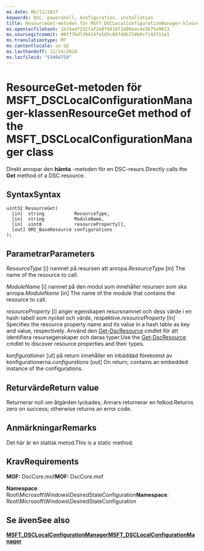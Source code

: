 ```yaml
---
ms.date: 06/12/2017
keywords: DSC, powershell, konfiguration, installation
title: ResourceGet-metoden för MSFT_DSCLocalConfigurationManager-klassen
ms.openlocfilehash: 1b74adf2327af2e0f9416f1d00eac4e3b75e9013
ms.sourcegitcommit: 00ff76d7d9414fe585c04740b739b9cf14d711e1
ms.translationtype: MT
ms.contentlocale: sv-SE
ms.lasthandoff: 12/14/2018
ms.locfileid: "53404750"
---
```

# <a name="resourceget-method-of-the-msftdsclocalconfigurationmanager-class"></a><span data-ttu-id="0d3e2-103">ResourceGet-metoden för MSFT_DSCLocalConfigurationManager-klassen</span><span class="sxs-lookup"><span data-stu-id="0d3e2-103">ResourceGet method of the MSFT_DSCLocalConfigurationManager class</span></span>

<span data-ttu-id="0d3e2-104">Direkt anropar den **hämta** -metoden för en DSC-resurs.</span><span class="sxs-lookup"><span data-stu-id="0d3e2-104">Directly calls the **Get** method of a DSC resource.</span></span>

## <a name="syntax"></a><span data-ttu-id="0d3e2-105">Syntax</span><span class="sxs-lookup"><span data-stu-id="0d3e2-105">Syntax</span></span>

```mof
uint32 ResourceGet(
  [in]  string           ResourceType,
  [in]  string           ModuleName,
  [in]  uint8            resourceProperty[],
  [out] OMI_BaseResource configurations
);
```

## <a name="parameters"></a><span data-ttu-id="0d3e2-106">Parametrar</span><span class="sxs-lookup"><span data-stu-id="0d3e2-106">Parameters</span></span>

<span data-ttu-id="0d3e2-107">*ResourceType* \[i\] namnet på resursen att anropa.</span><span class="sxs-lookup"><span data-stu-id="0d3e2-107">*ResourceType* \[in\] The name of the resource to call.</span></span>

<span data-ttu-id="0d3e2-108">*ModuleName* \[i\] namnet på den modul som innehåller resursen som ska anropa.</span><span class="sxs-lookup"><span data-stu-id="0d3e2-108">*ModuleName* \[in\] The name of the module that contains the resource to call.</span></span>

<span data-ttu-id="0d3e2-109">*resourceProperty* \[i\] anger egenskapen resursnamnet och dess värde i en hash-tabell som nyckel och värde, respektive.</span><span class="sxs-lookup"><span data-stu-id="0d3e2-109">*resourceProperty* \[in\] Specifies the resource property name and its value in a hash table as key and value, respectively.</span></span> <span data-ttu-id="0d3e2-110">Använd den [Get-DscResource](/powershell/module/PSDesiredStateConfiguration/Get-DscResource) cmdlet för att identifiera resursegenskaper och deras typer.</span><span class="sxs-lookup"><span data-stu-id="0d3e2-110">Use the [Get-DscResource](/powershell/module/PSDesiredStateConfiguration/Get-DscResource) cmdlet to discover resource properties and their types.</span></span>

<span data-ttu-id="0d3e2-111">*konfigurationer* \[ut\] på return innehåller en inbäddad förekomst av konfigurationerna.</span><span class="sxs-lookup"><span data-stu-id="0d3e2-111">*configurations* \[out\] On return, contains an embedded instance of the configurations.</span></span>

## <a name="return-value"></a><span data-ttu-id="0d3e2-112">Returvärde</span><span class="sxs-lookup"><span data-stu-id="0d3e2-112">Return value</span></span>

<span data-ttu-id="0d3e2-113">Returnerar noll om åtgärden lyckades; Annars returnerar en felkod.</span><span class="sxs-lookup"><span data-stu-id="0d3e2-113">Returns zero on success; otherwise returns an error code.</span></span>

## <a name="remarks"></a><span data-ttu-id="0d3e2-114">Anmärkningar</span><span class="sxs-lookup"><span data-stu-id="0d3e2-114">Remarks</span></span>

<span data-ttu-id="0d3e2-115">Det här är en statisk metod.</span><span class="sxs-lookup"><span data-stu-id="0d3e2-115">This is a static method.</span></span>

## <a name="requirements"></a><span data-ttu-id="0d3e2-116">Krav</span><span class="sxs-lookup"><span data-stu-id="0d3e2-116">Requirements</span></span>

<span data-ttu-id="0d3e2-117">**MOF:** DscCore.mof</span><span class="sxs-lookup"><span data-stu-id="0d3e2-117">**MOF:** DscCore.mof</span></span>

<span data-ttu-id="0d3e2-118">**Namespace**: Root\Microsoft\Windows\DesiredStateConfiguration</span><span class="sxs-lookup"><span data-stu-id="0d3e2-118">**Namespace**: Root\Microsoft\Windows\DesiredStateConfiguration</span></span>

## <a name="see-also"></a><span data-ttu-id="0d3e2-119">Se även</span><span class="sxs-lookup"><span data-stu-id="0d3e2-119">See also</span></span>

[<span data-ttu-id="0d3e2-120">**MSFT_DSCLocalConfigurationManager**</span><span class="sxs-lookup"><span data-stu-id="0d3e2-120">**MSFT_DSCLocalConfigurationManager**</span></span>](msft-dsclocalconfigurationmanager.md)